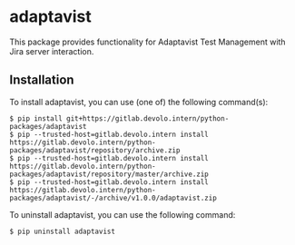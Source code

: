 # adaptavist
This package provides functionality for Adaptavist Test Management with Jira server interaction.

## Installation

To install adaptavist, you can use (one of) the following command(s):
```
$ pip install git+https://gitlab.devolo.intern/python-packages/adaptavist
$ pip --trusted-host=gitlab.devolo.intern install https://gitlab.devolo.intern/python-packages/adaptavist/repository/archive.zip
$ pip --trusted-host=gitlab.devolo.intern install https://gitlab.devolo.intern/python-packages/adaptavist/repository/master/archive.zip
$ pip --trusted-host=gitlab.devolo.intern install https://gitlab.devolo.intern/python-packages/adaptavist/-/archive/v1.0.0/adaptavist.zip
```

To uninstall adaptavist, you can use the following command:
```
$ pip uninstall adaptavist
```
